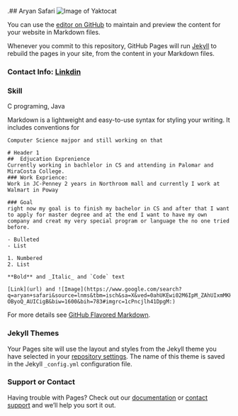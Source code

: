 .## Aryan Safari
![Image of Yaktocat](https://www.google.com/search?q=metallica&source=lnms&tbm=isch&sa=X&ved=0ahUKEwjX9fq6p8_ZAhUC1WMKHVo1DzoQ_AUIDCgD&biw=1600&bih=783#imgrc=AlC_h1yNUC-wdM:)

You can use the [editor on GitHub]() to maintain and preview the content for your website in Markdown files.

Whenever you commit to this repository, GitHub Pages will run [Jekyll](https://jekyllrb.com/) to rebuild the pages in your site, from the content in your Markdown files.

### Contact Info: [Linkdin](https://www.linkedin.com/in/aryan-safari-b014b985/)


### Skill
C programing, Java

Markdown is a lightweight and easy-to-use syntax for styling your writing. It includes conventions for

```Education: Computer Science majpor and still working on that
Computer Science majpor and still working on that

# Header 1
##  Edjucation Exprenience
Currently working in bachlelor in CS and attending in Palomar and MiraCosta College.
### Work Exprience: 
Work in JC-Penney 2 years in Northroom mall and currently I work at Walmart in Poway

### Goal
right now my goal is to finish my bachelor in CS and after that I want to apply for master degree and at the end I want to have my own company and creat my very special program or language the no one tried before.

- Bulleted
- List

1. Numbered
2. List

**Bold** and _Italic_ and `Code` text

[Link](url) and ![Image](https://www.google.com/search?q=aryan+safari&source=lnms&tbm=isch&sa=X&ved=0ahUKEwi02M6IpM_ZAhUIxmMKHR-OByoQ_AUICigB&biw=1600&bih=783#imgrc=1cPncjlh41DpgM:)
```

For more details see [GitHub Flavored Markdown](https://guides.github.com/features/mastering-markdown/).

### Jekyll Themes

Your Pages site will use the layout and styles from the Jekyll theme you have selected in your [repository settings](https://github.com/arrarose/Resume/settings). The name of this theme is saved in the Jekyll `_config.yml` configuration file.

### Support or Contact

Having trouble with Pages? Check out our [documentation](https://help.github.com/categories/github-pages-basics/) or [contact support](https://github.com/contact) and we’ll help you sort it out.
